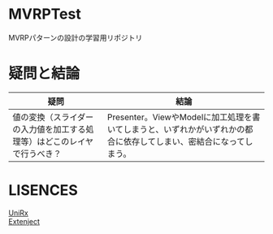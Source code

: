 # MVRPTest
MVRPパターンの設計の学習用リポジトリ

# 疑問と結論

| 疑問                                                                     | 結論                                                                                                               |
| ------------------------------------------------------------------------ | ------------------------------------------------------------------------------------------------------------------ |
| 値の変換（スライダーの入力値を加工する処理等）はどこのレイヤで行うべき？ | Presenter。ViewやModelに加工処理を書いてしまうと、いずれかがいずれかの都合に依存してしまい、密結合になってしまう。 |

# LISENCES

[UniRx](https://github.com/neuecc/UniRx)  
[Extenject](https://github.com/svermeulen/Extenject)  
